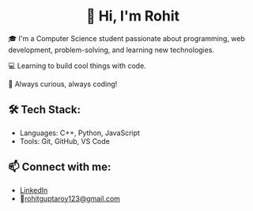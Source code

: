 <h1 align="center">👋 Hi, I'm Rohit</h1>

🎓 I'm a Computer Science student passionate about  programming, web development, problem-solving, and learning new technologies.  

💻  Learning to build cool things with code.

🔧 Always curious, always coding!

## 🛠️ Tech Stack:
- Languages: C++, Python, JavaScript
- Tools: Git, GitHub, VS Code


## 📫 Connect with me:
- [LinkedIn](https://www.linkedin.com/in/rohit-kumar-117962322/)
- 📧rohitguptaroy123@gmail.com



